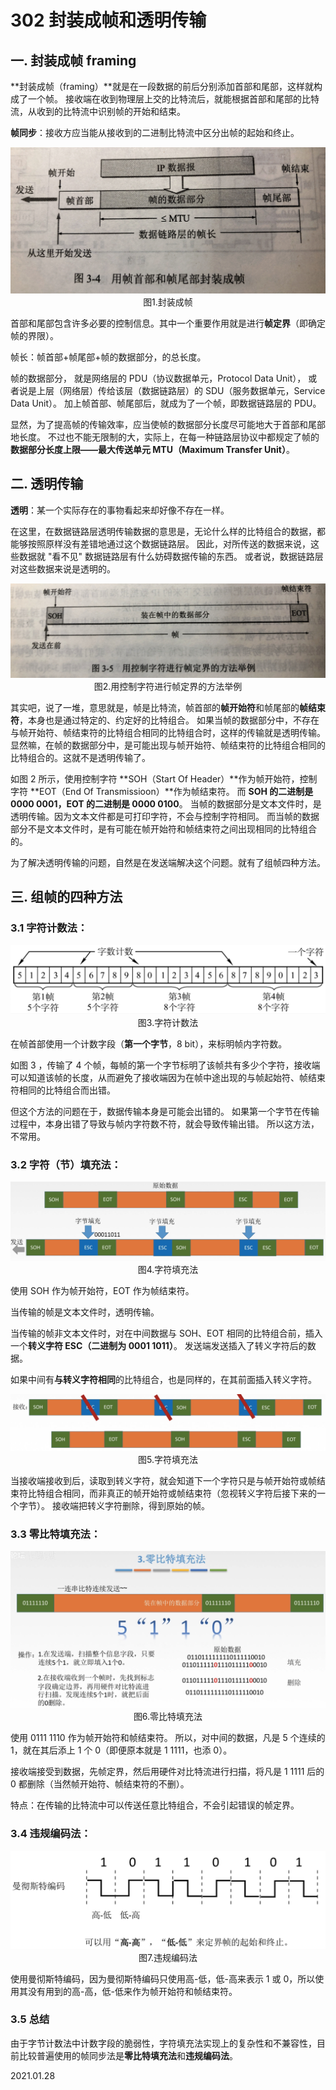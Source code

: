 # 302 封装成帧和透明传输

## 一. 封装成帧 framing

**封装成帧（framing）**就是在一段数据的前后分别添加首部和尾部，这样就构成了一个帧。
接收端在收到物理层上交的比特流后，就能根据首部和尾部的比特流，从收到的比特流中识别帧的开始和结束。

**帧同步**：接收方应当能从接收到的二进制比特流中区分出帧的起始和终止。

<img src="计网302-1.png" alt="计网302-1" style="zoom:67%;" />

<center>图1.封装成帧</center>

首部和尾部包含许多必要的控制信息。其中一个重要作用就是进行**帧定界**（即确定帧的界限）。

帧长：帧首部+帧尾部+帧的数据部分，的总长度。

帧的数据部分，
就是网络层的 PDU（协议数据单元，Protocol Data Unit），
或者说是上层（网络层）传给该层（数据链路层）的 SDU（服务数据单元，Service Data Unit）。
加上帧首部、帧尾部后，就成为了一个帧，即数据链路层的 PDU。

显然，为了提高帧的传输效率，应当使帧的数据部分长度尽可能地大于首部和尾部地长度。
不过也不能无限制的大，实际上，在每一种链路层协议中都规定了帧的**数据部分长度上限——最大传送单元 MTU（Maximum Transfer Unit）**。

## 二. 透明传输

**透明**：某一个实际存在的事物看起来却好像不存在一样。

在这里，在数据链路层透明传输数据的意思是，无论什么样的比特组合的数据，都能够按照原样没有差错地通过这个数据链路层。
因此，对所传送的数据来说，这些数据就 "看不见" 数据链路层有什么妨碍数据传输的东西。
或者说，数据链路层对这些数据来说是透明的。

<img src="计网302-2.png" alt="计网302-2" style="zoom:67%;" />

<center>图2.用控制字符进行帧定界的方法举例</center>

其实吧，说了一堆，意思就是，帧是比特流，帧首部的**帧开始符**和帧尾部的**帧结束符**，本身也是通过特定的、约定好的比特组合。
如果当帧的数据部分中，不存在与帧开始符、帧结束符的比特组合相同的比特组合时，这样的传输就是透明传输。
显然嘛，在帧的数据部分中，是可能出现与帧开始符、帧结束符的比特组合相同的比特组合的。这就不是透明传输了。

如图 2 所示，使用控制字符 **SOH（Start Of Header）**作为帧开始符，控制字符 **EOT（End Of Transmissioon）**作为帧结束符。
而 **SOH 的二进制是 0000 0001，EOT 的二进制是 0000 0100**。
当帧的数据部分是文本文件时，是透明传输。因为文本文件都是可打印字符，不会与控制字符相同。
而当帧的数据部分不是文本文件时，是有可能在帧开始符和帧结束符之间出现相同的比特组合的。

为了解决透明传输的问题，自然是在发送端解决这个问题。就有了组帧四种方法。

## 三. 组帧的四种方法

### 3.1 字符计数法：

<img src="计网302-3.png" alt="计网302-3" style="zoom:67%;" />

<center>图3.字符计数法</center>

在帧首部使用一个计数字段（**第一个字节**，8 bit），来标明帧内字符数。

如图 3 ，传输了 4 个帧，每帧的第一个字节标明了该帧共有多少个字符，接收端可以知道该帧的长度，从而避免了接收端因为在帧中途出现的与帧起始符、帧结束符相同的比特组合而出错。

但这个方法的问题在于，数据传输本身是可能会出错的。
如果第一个字节在传输过程中，本身出错了导致与帧内字符数不符，就会导致传输出错。
所以这方法，不常用。

### 3.2 字符（节）填充法：

<img src="计网302-4.png" alt="计网302-4" style="zoom:67%;" />

<center>图4.字符填充法</center>

使用 SOH 作为帧开始符，EOT 作为帧结束符。

当传输的帧是文本文件时，透明传输。

当传输的帧非文本文件时，对在中间数据与 SOH、EOT 相同的比特组合前，插入一个**转义字符 ESC（二进制为 0001 1011）**。
发送端发送插入了转义字符后的数据。

如果中间有**与转义字符相同**的比特组合，也是同样的，在其前面插入转义字符。

<img src="计网302-5.png" alt="计网302-5" style="zoom:67%;" />

<center>图5.字符填充法</center>

当接收端接收到后，读取到转义字符，就会知道下一个字符只是与帧开始符或帧结束符比特组合相同，而非真正的帧开始符或帧结束符（忽视转义字符后接下来的一个字节）。
接收端把转义字符删除，得到原始的帧。

### 3.3 零比特填充法：

<img src="计网302-6.png" alt="计网302-6" style="zoom:67%;" />

<center>图6.零比特填充法</center>

使用 0111 1110 作为帧开始符和帧结束符。
所以，对中间的数据，凡是 5 个连续的 1，就在其后添上 1 个 0（即便原本就是 1 1111，也添 0）。

接收端接受到数据，先帧定界，然后用硬件对比特流进行扫描，将凡是 1 1111 后的 0 都删除（当然帧开始符、帧结束符的不删）。

特点：在传输的比特流中可以传送任意比特组合，不会引起错误的帧定界。

### 3.4 违规编码法：

<img src="计网302-7.png" alt="计网302-7" style="zoom:67%;" />

<center>图7.违规编码法</center>

使用曼彻斯特编码，因为曼彻斯特编码只使用高-低，低-高来表示 1 或 0，所以使用其没有用到的高-高，低-低来作为帧开始符和帧结束符。

### 3.5 总结

由于字节计数法中计数字段的脆弱性，字符填充法实现上的复杂性和不兼容性，目前比较普遍使用的帧同步法是**零比特填充法**和**违规编码法**。

2021.01.28